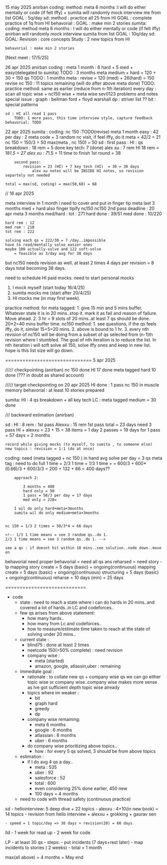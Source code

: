 15 may 2025
anirban
    coding:
       method:
        meta 6 months :I will do either mentally or code (if felt iffy) + sumita will randomly mock interview me from list
        GOAL : 5q/day
    sd:
        method : practice all 25 from HI
        GOAL : complete practice of 1q from HI
    behavorial : 
        GOAL : make min 2 stories
sumita:
    coding:
        method
        meta 6 months :
            I will do either mentally or code (if felt iffy)
            anirban will randomly mock interview sumita from list
        GOAL : 10q/day
    sd:
        GOAL:
            Revision : core concepts
            Study : 2 new topics from HI

    behavorial : make min 2 stories
[Next meet : 17/5/25]


26 apr 2025
anirban
    coding :
        meta 1 month :
            6 hard + 5 med + easy(delegated to sumita)
            TODO : 3 months meta medium + hard = 120 + 30 = 150 qs
            TODO : 1 months meta : revise = 120 (med) + 26(hard) = 150 revise
        nc 150 : 11 topics remaining (will do after above meta done)
            TODO: practice method: same as earlier (reduce from n-1th iteration)
        every day : scan all topic wise + nc150 wise + meta wise sev0123 problems and notes
        special issue :
            graph : bellman ford + floyd warshall
            dp : striver list ??
            bit : special patterns
    
    sd : HI all read 1 pass
        TODO: 1 more pass, this time interview style, capture feedback
    behavorial: TODO


22 apr 2025
 sumita :
    coding:
        nc 150 :TODO(revise)
        meta 1 month easy : 42
        per day : 2 meta code + 3 random nc visit, if feel iffy, do it 
        meta = 42/2 = 21
        nc 150 = 150/3 = 50
        max(meta , nc 150) = 50
    sd : 
        first pass :
            HI :
                qs breakdown : 18 rem + 5 done
                key tech: 7 (done)
            alex xu : 7 rem
            HI 18 rem = 18*1.5 = 27
            alex xu : 7*1.5 = 11
            time to finish 1st round = 38

        second pass:
            revision = 23 (HI) + 7 key tech (HI)  = 30 = 30 days
                alex xu notes will be INSIDE HI notes, so revision separtely not needed

    total = max(sd, coding) = max(50,68) = 68


// 16 apr 2025

meta interview in 1 month
i need to cover and put  in finger tip meta last 3 months med + hard
also finger tipify nc150
nc150 2nd pass deadline : 20 apr
meta 3 months med/hard : 
    tot : 271
    hard done : 39/51
    med done : 10/220

    hard rem : 12
    med rem : 210
    tot rem : 222

    solving each qs = 222/30 = 7 /day..impossible
    have to read/mentally solve easier ones
    maybe 100 actually-solve and 122 soft-solve 
        = feasible as 3/day avg for 30 days

but nc150 needs revision as well. at least 2 times
4 days per revision = 8 days
total becoming 38 days.

need to schedule HI paid mocks.
need to start personal mocks

1. I mock myself (start today 16/4/25)
2. sumita mocks me (start after 20/4/25)
3. HI mocks me (in may first week).

practice method:
    for meta tagged:
        1. give 15 min and 5 mins buffer. Whatever state it is in 20 mins..stop it. mark it as fail and reason of failure. Move ahead.
        2. 3 hr = 9 slots of 20 mins..at least 7 qs should be done. 20*2=40 mins buffer time.
    nc150 method:
        1. see questions, if the qs feels iffy, do it, similar 15+5=20 mins.
        2. above is bound to 1 hr.
        3. every nth revision of nc150 will be doing from a subset of qs
            selected from (n-1)th revision where I stumbled. The goal of nth iteration is to reduce the list. In nth iteration i will soft solve all 150, solve iffy ones and keep in new list. hope
            is this list size will go down.

==============================
5 apr 2025


///// checkpointing (anirban)
nc 150 done
HI 17 done
meta tagged hard 10 done (??? in doubt as shared account)


///// target checkpointing on 20 apr 2025
HI done : 1 pass
nc 150 in muscle memory
behavorial : at least 10 stories prepared

sumita:
HI : 4 qs breakdown + all key tech
LC : meta tagged medium = 30 done



/// backward estimation (anirban)

sd :
    HI : 8 rem : 1st pass
    Alexxu : 15 rem 1st pass
    total = 23 days
    need 3 pass HI + alexxu = 23 + 15 = 38 items
        = 1 day 2 passes = 19 days for 1 pass = 57 days = 2 months

    record while giving mocks (to myself, to sumita , to someone else)
    new topics : revision = 1:1 (do at once)

coding:
    need (meta tagged + nc 150 ) in hand
    avg solve per day = 3 qs
    meta tag : need to do full 1 time + 2/3 1 time + 1/3 1 time =
            = 600/3 + 600*(0.66)/3 + 600/3/3
            = 200 + 132 + 66
            = 400 days??


        approach 2:

            3 months = 400
            hard only = 50
            1 pass = 50/3 per day = 17 days
            med only = 228= 

        I wil do only hard+meta+3months
        sumita wil do only medium+meta+3months


    nc 150 = 1/3 2 times = 50/3*4 = 66 days

    <!-- 1/3 1 time means = see 3 random qs..do 1.
    2/3 1 time means = see 3 random qs..do 1. -->

    see a qs : if doesnt hit within 10 mins..see solution..node down..move on

behavorial
need proper behavorial = need all qs ans reharsed = need story - lp mapping
story create = 5 days (basic) + ongoing(continuous)
mapping create = 5 days (basic) + ongoing(continuous)
structuring = 5 days (basic) + ongoing(continuous)
reharse = 10 days (min)
= 25 days

============================


- code
    - state : need to reach  a state where i can do hards in 20 mins..and covered a lot of hards..in LC and codeforces..
    - few qs arises from above statement:
        - how many hards..
        - how many from Lc and codeforces..
        - how to measure/estimate time taken to reach at the state of solving under 20 mins..
    - current state : 
        - blind75 : done at least 2 times
        - neetcode 150(>50% complete) : need revision
        - company wise :
            - meta (started)
            - amazon, google, atlassin,uber : remaining
    - immediate goal : 
        - rationale : to collate new qs + company wise qs we can
            go either topic wise or company wise..company wise makes more sense as Ive got sufficient depth topic wise already 
        - topics where im weaker :
            - bit
            - graph hard
            - greedy
            - dp
        - company wise remaining:
            - meta 6 months
            - google : 6 months
            - atlassian : 6 months
            - uber : 6 months
        - do company wise prioritizing above topics..
            - how : for every 5 qs solved, 3 should be from above topics
    - estimation :
        - if I do avg 4 qs a day..
            - meta : 535
            - uber : 92
            - salesforce : 52
            - total : 600
            - even considering 25% done earlier, 450 new
            - 100 days = 4 months
    - need to code with thread safety (continuous practice)
        


sd
    - hellointerview:  5 deep dive + 22 topics
    - alexxu : 4+10(in new book) = 14 topics
    - revision from hello interview + alexxu + grokking + gaurav sen 

    - speed = 1 topic/day => 36 days + revision(20) = 60 days


lld
    - 1 week for read up
    - 2 week for code


LP 
    - at least 30 qs
    - steps:
        - put incidents (7 days+rest later)
        - map incidents to stories ( 2 weeks)
        - total = 1 month

max(all above) = 4 months = May end

